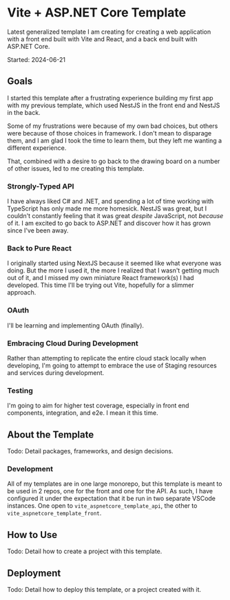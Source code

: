 # Vite + ASP.NET Core Template
Latest generalized template I am creating for creating a web application with a front end built with Vite and React, and a back end built with ASP.NET Core.

Started: 2024-06-21

## Goals
I started this template after a frustrating experience building my first app with my previous template, which used NestJS in the front end and NestJS in the back.

Some of my frustrations were because of my own bad choices, but others were because of those choices in framework. I don't mean to disparage them, and I am glad I took the time to learn them, but they left me wanting a different experience.

That, combined with a desire to go back to the drawing board on a number of other issues, led to me creating this template.

### Strongly-Typed API
I have always liked C# and .NET, and spending a lot of time working with TypeScript has only made me more homesick. NestJS was great, but I couldn't constantly feeling that it was great *despite* JavaScript, not *because* of it. I am excited to go back to ASP.NET and discover how it has grown since I've been away.

### Back to Pure React
I originally started using NextJS because it seemed like what everyone was doing. But the more I used it, the more I realized that I wasn't getting much out of it, and I missed my own miniature React framework(s) I had developed. This time I'll be trying out Vite, hopefully for a slimmer approach.

### OAuth
I'll be learning and implementing OAuth (finally).

### Embracing Cloud During Development
Rather than attempting to replicate the entire cloud stack locally when developing, I'm going to attempt to embrace the use of Staging resources and services during development.

### Testing
I'm going to aim for higher test coverage, especially in front end components, integration, and e2e. I mean it this time.

## About the Template
Todo: Detail packages, frameworks, and design decisions.
### Development
All of my templates are in one large monorepo, but this template is meant to be used in 2 repos, one for the front and one for the API. As such, I have configured it under the expectation that it be run in two separate VSCode instances. One open to `vite_aspnetcore_template_api`, the other to `vite_aspnetcore_template_front`.

## How to Use
Todo: Detail how to create a project with this template.

## Deployment
Todo: Detail how to deploy this template, or a project created with it.